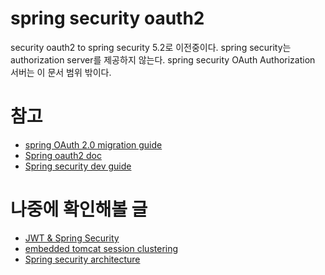 # spring security oauth2
security oauth2 to spring security 5.2로 이전중이다.
spring security는 authorization server를 제공하지 않는다. spring security OAuth Authorization 서버는 이 문서 범위 밖이다.


# 참고
* [spring OAuth 2.0 migration guide](https://github.com/spring-projects/spring-security/wiki/OAuth-2.0-Migration-Guide)
* [Spring oauth2 doc](https://docs.spring.io/spring-security-oauth2-boot/docs/current/reference/html5/)
* [Spring security dev guide](https://projects.spring.io/spring-security-oauth/docs/oauth2.html)

# 나중에 확인해볼 글
* [JWT & Spring Security](https://brunch.co.kr/@springboot/491)
* [embedded tomcat session clustering](https://oingdaddy.tistory.com/149)
* [Spring security architecture](https://coding-start.tistory.com/153)